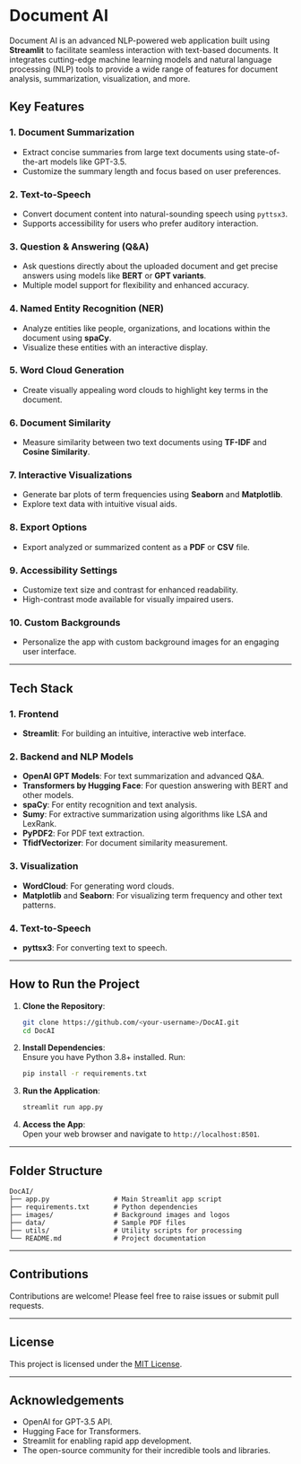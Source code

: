 # **Document AI**  
Document AI is an advanced NLP-powered web application built using **Streamlit** to facilitate seamless interaction with text-based documents. It integrates cutting-edge machine learning models and natural language processing (NLP) tools to provide a wide range of features for document analysis, summarization, visualization, and more.  

## **Key Features**  

### 1. **Document Summarization**  
- Extract concise summaries from large text documents using state-of-the-art models like GPT-3.5.  
- Customize the summary length and focus based on user preferences.  

### 2. **Text-to-Speech**  
- Convert document content into natural-sounding speech using `pyttsx3`.  
- Supports accessibility for users who prefer auditory interaction.  

### 3. **Question & Answering (Q&A)**  
- Ask questions directly about the uploaded document and get precise answers using models like **BERT** or **GPT variants**.  
- Multiple model support for flexibility and enhanced accuracy.  

### 4. **Named Entity Recognition (NER)**  
- Analyze entities like people, organizations, and locations within the document using **spaCy**.  
- Visualize these entities with an interactive display.  

### 5. **Word Cloud Generation**  
- Create visually appealing word clouds to highlight key terms in the document.  

### 6. **Document Similarity**  
- Measure similarity between two text documents using **TF-IDF** and **Cosine Similarity**.  

### 7. **Interactive Visualizations**  
- Generate bar plots of term frequencies using **Seaborn** and **Matplotlib**.  
- Explore text data with intuitive visual aids.  

### 8. **Export Options**  
- Export analyzed or summarized content as a **PDF** or **CSV** file.  

### 9. **Accessibility Settings**  
- Customize text size and contrast for enhanced readability.  
- High-contrast mode available for visually impaired users.  

### 10. **Custom Backgrounds**  
- Personalize the app with custom background images for an engaging user interface.  

---

## **Tech Stack**  

### 1. **Frontend**  
- **Streamlit**: For building an intuitive, interactive web interface.  

### 2. **Backend and NLP Models**  
- **OpenAI GPT Models**: For text summarization and advanced Q&A.  
- **Transformers by Hugging Face**: For question answering with BERT and other models.  
- **spaCy**: For entity recognition and text analysis.  
- **Sumy**: For extractive summarization using algorithms like LSA and LexRank.  
- **PyPDF2**: For PDF text extraction.  
- **TfidfVectorizer**: For document similarity measurement.  

### 3. **Visualization**  
- **WordCloud**: For generating word clouds.  
- **Matplotlib** and **Seaborn**: For visualizing term frequency and other text patterns.  

### 4. **Text-to-Speech**  
- **pyttsx3**: For converting text to speech.  

---

## **How to Run the Project**  

1. **Clone the Repository**:  
   ```bash  
   git clone https://github.com/<your-username>/DocAI.git  
   cd DocAI  
   ```  

2. **Install Dependencies**:  
   Ensure you have Python 3.8+ installed. Run:  
   ```bash  
   pip install -r requirements.txt  
   ```  

3. **Run the Application**:  
   ```bash  
   streamlit run app.py  
   ```  

4. **Access the App**:  
   Open your web browser and navigate to `http://localhost:8501`.  

---

## **Folder Structure**  

```plaintext  
DocAI/  
├── app.py                # Main Streamlit app script  
├── requirements.txt      # Python dependencies  
├── images/               # Background images and logos  
├── data/                 # Sample PDF files  
├── utils/                # Utility scripts for processing  
└── README.md             # Project documentation  
```  

---

## **Contributions**  
Contributions are welcome! Please feel free to raise issues or submit pull requests.  

---

## **License**  
This project is licensed under the [MIT License](LICENSE).  

---

## **Acknowledgements**  
- OpenAI for GPT-3.5 API.  
- Hugging Face for Transformers.  
- Streamlit for enabling rapid app development.  
- The open-source community for their incredible tools and libraries.  

